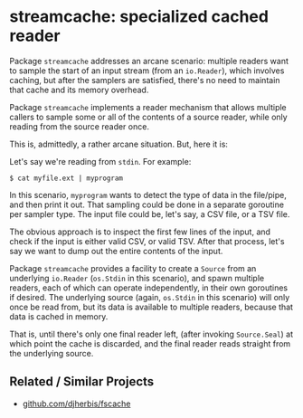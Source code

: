 # streamcache: specialized cached reader

Package `streamcache` addresses an arcane scenario: multiple readers
want to sample the start of an input stream (from an `io.Reader`),
which involves caching, but after the samplers are satisfied,
there's no need to maintain that cache and its memory overhead.

Package `streamcache` implements a reader mechanism that allows
multiple callers to sample some or all of the contents of a
source reader, while only reading from the source reader once.

This is, admittedly, a rather arcane situation. But, here it is:

Let's say we're reading from `stdin`. For example:
 
```shell
$ cat myfile.ext | myprogram  
```

In this scenario, `myprogram` wants to detect the type of data
in the file/pipe, and then print it out. That sampling could be done
in a separate goroutine per sampler type. The input file could be,
let's say, a CSV file, or a TSV file.

The obvious approach is to inspect the first few lines of the
input, and check if the input is either valid CSV, or valid TSV.
After that process, let's say we want to dump out the entire contents
of the input.

Package `streamcache` provides a facility to create a `Source` from an
underlying `io.Reader` (`os.Stdin` in this scenario), and spawn multiple
readers, each of which can operate independently, in their own
goroutines if desired. The underlying source (again, `os.Stdin` in this
scenario) will only once be read from, but its data is available to
multiple readers, because that data is cached in memory.

That is, until there's only one final reader left, (after invoking
`Source.Seal`) at which point the cache is discarded, and
the final reader reads straight from the underlying source.


## Related / Similar Projects
- [github.com/djherbis/fscache](https://github.com/djherbis/fscache)
